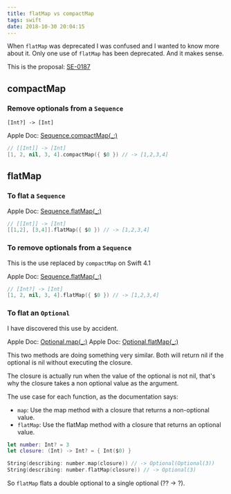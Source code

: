 ```yaml
---
title: flatMap vs compactMap
tags: swift
date: 2018-10-30 20:04:15
---
```


When `flatMap` was deprecated I was confused and I wanted to know more about it.
Only one use of `flatMap` has been deprecated. And it makes sense.

This is the proposal: [SE-0187](https://github.com/apple/swift-evolution/blob/master/proposals/0187-introduce-filtermap.md)

## compactMap

### Remove optionals from a `Sequence`
`[Int?] -> [Int]`

Apple Doc: [Sequence.compactMap(_:)](https://developer.apple.com/documentation/swift/sequence/2950916-compactmap)

```swift
// [[Int]] -> [Int]
[1, 2, nil, 3, 4].compactMap({ $0 }) // -> [1,2,3,4]
```

## flatMap

### To flat a `Sequence`

Apple Doc: [Sequence.flatMap(_:)](https://developer.apple.com/documentation/swift/sequence/2905332-flatmap)

```swift
// [[Int]] -> [Int]
[[1,2], [3,4]].flatMap({ $0 }) // -> [1,2,3,4]
```

### To remove optionals from a `Sequence`

This is the use replaced by `compactMap` on Swift 4.1

Apple Doc: [Sequence.flatMap(_:)](https://developer.apple.com/documentation/swift/sequence/2907182-flatmap)

```swift
// [Int?] -> [Int]
[1, 2, nil, 3, 4].flatMap({ $0 }) // -> [1,2,3,4]
```

### To flat an `Optional`

I have discovered this use by accident.

Apple Doc: [Optional.map(_:)](https://developer.apple.com/documentation/swift/optional/1539476-map)
Apple Doc: [Optional.flatMap(_:)](https://developer.apple.com/documentation/swift/optional/1540500-flatmap)

This two methods are doing something very similar. Both will return nil if the optional is nil without executing the closure. 

The closure is actually run when the value of the optional is not nil, that's why the closure takes a non optional value as the argument. 

The use case for each function, as the documentation says:
- `map`: Use the map method with a closure that returns a non-optional value.
- `flatMap`: Use the flatMap method with a closure that returns an optional value.

```swift
let number: Int? = 3
let closure: (Int) -> Int? = { Int($0) }

String(describing: number.map(closure)) // -> Optional(Optional(3))
String(describing: number.flatMap(closure)) // -> Optional(3)
```

So `flatMap` flats a double optional to a single optional (?? -> ?).
